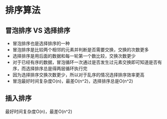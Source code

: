 # 排序算法

## 冒泡排序 VS 选择排序

- 冒泡排序也是选择排序的一种
- 冒泡排序是比较两个相邻的元素并判断是否需要交换，交换的次数更多
- 选择排序是用后面的数据和每一轮第一个数比较，交换次数更少
- 对于已经有序的数据，冒泡循环一次通过是否发生过元素交换即可知道是否有序，而选择排序总是得两层循环执行完
- 因为选择排序交换次数更少，所以对于乱序的情况选择排序效率更高
- 冒泡最好时间复杂度O(n)，最差O(n^2)，选择排序总是O(n^2)


## 插入排序

最好时间复杂度O(n)，最差O(n^2)